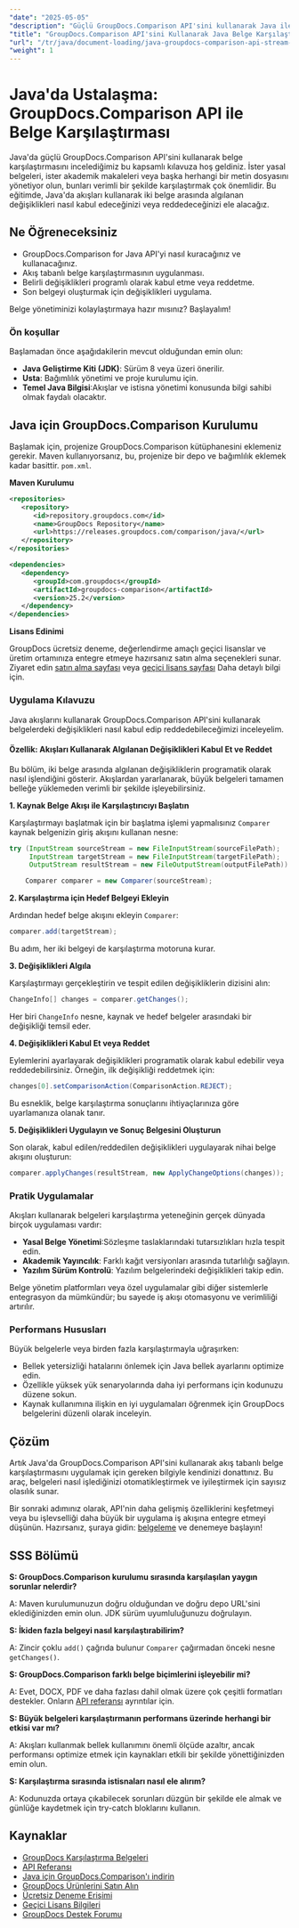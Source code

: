 ```yaml
---
"date": "2025-05-05"
"description": "Güçlü GroupDocs.Comparison API'sini kullanarak Java ile ana belge karşılaştırmasını yapın. Hukuki, akademik ve yazılım belgelerinin verimli bir şekilde işlenmesi için akış tabanlı teknikleri öğrenin."
"title": "GroupDocs.Comparison API'sini Kullanarak Java Belge Karşılaştırması&#58; Akış Tabanlı Bir Yaklaşım"
"url": "/tr/java/document-loading/java-groupdocs-comparison-api-stream-document-compare/"
"weight": 1
---
```


# Java'da Ustalaşma: GroupDocs.Comparison API ile Belge Karşılaştırması

Java'da güçlü GroupDocs.Comparison API'sini kullanarak belge karşılaştırmasını incelediğimiz bu kapsamlı kılavuza hoş geldiniz. İster yasal belgeleri, ister akademik makaleleri veya başka herhangi bir metin dosyasını yönetiyor olun, bunları verimli bir şekilde karşılaştırmak çok önemlidir. Bu eğitimde, Java'da akışları kullanarak iki belge arasında algılanan değişiklikleri nasıl kabul edeceğinizi veya reddedeceğinizi ele alacağız.

## Ne Öğreneceksiniz

- GroupDocs.Comparison for Java API'yi nasıl kuracağınız ve kullanacağınız.
- Akış tabanlı belge karşılaştırmasının uygulanması.
- Belirli değişiklikleri programlı olarak kabul etme veya reddetme.
- Son belgeyi oluşturmak için değişiklikleri uygulama.

Belge yönetiminizi kolaylaştırmaya hazır mısınız? Başlayalım!

### Ön koşullar

Başlamadan önce aşağıdakilerin mevcut olduğundan emin olun:

- **Java Geliştirme Kiti (JDK)**: Sürüm 8 veya üzeri önerilir.
- **Usta**: Bağımlılık yönetimi ve proje kurulumu için.
- **Temel Java Bilgisi**:Akışlar ve istisna yönetimi konusunda bilgi sahibi olmak faydalı olacaktır.

## Java için GroupDocs.Comparison Kurulumu

Başlamak için, projenize GroupDocs.Comparison kütüphanesini eklemeniz gerekir. Maven kullanıyorsanız, bu, projenize bir depo ve bağımlılık eklemek kadar basittir. `pom.xml`.

**Maven Kurulumu**

```xml
<repositories>
   <repository>
      <id>repository.groupdocs.com</id>
      <name>GroupDocs Repository</name>
      <url>https://releases.groupdocs.com/comparison/java/</url>
   </repository>
</repositories>

<dependencies>
   <dependency>
      <groupId>com.groupdocs</groupId>
      <artifactId>groupdocs-comparison</artifactId>
      <version>25.2</version>
   </dependency>
</dependencies>
```

**Lisans Edinimi**

GroupDocs ücretsiz deneme, değerlendirme amaçlı geçici lisanslar ve üretim ortamınıza entegre etmeye hazırsanız satın alma seçenekleri sunar. Ziyaret edin [satın alma sayfası](https://purchase.groupdocs.com/buy) veya [geçici lisans sayfası](https://purchase.groupdocs.com/temporary-license/) Daha detaylı bilgi için.

### Uygulama Kılavuzu

Java akışlarını kullanarak GroupDocs.Comparison API'sini kullanarak belgelerdeki değişiklikleri nasıl kabul edip reddedebileceğimizi inceleyelim.

#### Özellik: Akışları Kullanarak Algılanan Değişiklikleri Kabul Et ve Reddet

Bu bölüm, iki belge arasında algılanan değişikliklerin programatik olarak nasıl işlendiğini gösterir. Akışlardan yararlanarak, büyük belgeleri tamamen belleğe yüklemeden verimli bir şekilde işleyebilirsiniz.

**1. Kaynak Belge Akışı ile Karşılaştırıcıyı Başlatın**

Karşılaştırmayı başlatmak için bir başlatma işlemi yapmalısınız `Comparer` kaynak belgenizin giriş akışını kullanan nesne:

```java
try (InputStream sourceStream = new FileInputStream(sourceFilePath);
     InputStream targetStream = new FileInputStream(targetFilePath);
     OutputStream resultStream = new FileOutputStream(outputFilePath)) {

    Comparer comparer = new Comparer(sourceStream);
```

**2. Karşılaştırma için Hedef Belgeyi Ekleyin**

Ardından hedef belge akışını ekleyin `Comparer`:

```java
comparer.add(targetStream);
```

Bu adım, her iki belgeyi de karşılaştırma motoruna kurar.

**3. Değişiklikleri Algıla**

Karşılaştırmayı gerçekleştirin ve tespit edilen değişikliklerin dizisini alın:

```java
ChangeInfo[] changes = comparer.getChanges();
```

Her biri `ChangeInfo` nesne, kaynak ve hedef belgeler arasındaki bir değişikliği temsil eder.

**4. Değişiklikleri Kabul Et veya Reddet**

Eylemlerini ayarlayarak değişiklikleri programatik olarak kabul edebilir veya reddedebilirsiniz. Örneğin, ilk değişikliği reddetmek için:

```java
changes[0].setComparisonAction(ComparisonAction.REJECT);
```

Bu esneklik, belge karşılaştırma sonuçlarını ihtiyaçlarınıza göre uyarlamanıza olanak tanır.

**5. Değişiklikleri Uygulayın ve Sonuç Belgesini Oluşturun**

Son olarak, kabul edilen/reddedilen değişiklikleri uygulayarak nihai belge akışını oluşturun:

```java
comparer.applyChanges(resultStream, new ApplyChangeOptions(changes));
```

### Pratik Uygulamalar

Akışları kullanarak belgeleri karşılaştırma yeteneğinin gerçek dünyada birçok uygulaması vardır:

- **Yasal Belge Yönetimi**:Sözleşme taslaklarındaki tutarsızlıkları hızla tespit edin.
- **Akademik Yayıncılık**: Farklı kağıt versiyonları arasında tutarlılığı sağlayın.
- **Yazılım Sürüm Kontrolü**: Yazılım belgelerindeki değişiklikleri takip edin.

Belge yönetim platformları veya özel uygulamalar gibi diğer sistemlerle entegrasyon da mümkündür; bu sayede iş akışı otomasyonu ve verimliliği artırılır.

### Performans Hususları

Büyük belgelerle veya birden fazla karşılaştırmayla uğraşırken:

- Bellek yetersizliği hatalarını önlemek için Java bellek ayarlarını optimize edin.
- Özellikle yüksek yük senaryolarında daha iyi performans için kodunuzu düzene sokun.
- Kaynak kullanımına ilişkin en iyi uygulamaları öğrenmek için GroupDocs belgelerini düzenli olarak inceleyin.

## Çözüm

Artık Java'da GroupDocs.Comparison API'sini kullanarak akış tabanlı belge karşılaştırmasını uygulamak için gereken bilgiyle kendinizi donattınız. Bu araç, belgeleri nasıl işlediğinizi otomatikleştirmek ve iyileştirmek için sayısız olasılık sunar.

Bir sonraki adımınız olarak, API'nin daha gelişmiş özelliklerini keşfetmeyi veya bu işlevselliği daha büyük bir uygulama iş akışına entegre etmeyi düşünün. Hazırsanız, şuraya gidin: [belgeleme](https://docs.groupdocs.com/comparison/java/) ve denemeye başlayın!

## SSS Bölümü

**S: GroupDocs.Comparison kurulumu sırasında karşılaşılan yaygın sorunlar nelerdir?**

A: Maven kurulumunuzun doğru olduğundan ve doğru depo URL'sini eklediğinizden emin olun. JDK sürüm uyumluluğunuzu doğrulayın.

**S: İkiden fazla belgeyi nasıl karşılaştırabilirim?**

A: Zincir çoklu `add()` çağrıda bulunur `Comparer` çağırmadan önceki nesne `getChanges()`.

**S: GroupDocs.Comparison farklı belge biçimlerini işleyebilir mi?**

A: Evet, DOCX, PDF ve daha fazlası dahil olmak üzere çok çeşitli formatları destekler. Onların [API referansı](https://reference.groupdocs.com/comparison/java/) ayrıntılar için.

**S: Büyük belgeleri karşılaştırmanın performans üzerinde herhangi bir etkisi var mı?**

A: Akışları kullanmak bellek kullanımını önemli ölçüde azaltır, ancak performansı optimize etmek için kaynakları etkili bir şekilde yönettiğinizden emin olun.

**S: Karşılaştırma sırasında istisnaları nasıl ele alırım?**

A: Kodunuzda ortaya çıkabilecek sorunları düzgün bir şekilde ele almak ve günlüğe kaydetmek için try-catch bloklarını kullanın.

## Kaynaklar

- [GroupDocs Karşılaştırma Belgeleri](https://docs.groupdocs.com/comparison/java/)
- [API Referansı](https://reference.groupdocs.com/comparison/java/)
- [Java için GroupDocs.Comparison'ı indirin](https://releases.groupdocs.com/comparison/java/)
- [GroupDocs Ürünlerini Satın Alın](https://purchase.groupdocs.com/buy)
- [Ücretsiz Deneme Erişimi](https://releases.groupdocs.com/comparison/java/)
- [Geçici Lisans Bilgileri](https://purchase.groupdocs.com/temporary-license/)
- [GroupDocs Destek Forumu](https://forum.groupdocs.com/c/comparison)